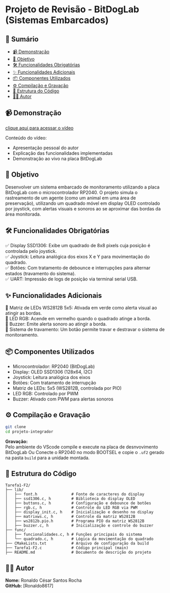 # Projeto de Revisão - BitDogLab (Sistemas Embarcados)

## 📌 Sumário  
- [📹 Demonstração](#-demonstração)  
- [🎯 Objetivo](#-objetivo)  
- [🛠️ Funcionalidades Obrigatórias](#️-funcionalidades-obrigatórias)  
- [✨ Funcionalidades Adicionais](#-funcionalidades-adicionais)  
- [📦 Componentes Utilizados](#-componentes-utilizados)  
- [⚙️ Compilação e Gravação](#️-compilação-e-gravação)  
- [📂 Estrutura do Código](#-estrutura-do-código)  
- [👨‍💻 Autor](#-autor)  

## 📹 Demonstração  
[clique aqui para acessar o vídeo](https://drive.google.com/file/d/1KGhIHI-ZHLxwJsvF2xodwm_9o59Hkp7k/view?usp=drive_link)

Conteúdo do vídeo:  
- Apresentação pessoal do autor  
- Explicação das funcionalidades implementadas  
- Demonstração ao vivo na placa BitDogLab  

## 🎯 Objetivo  
Desenvolver um sistema embarcado de monitoramento utilizando a placa BitDogLab com o microcontrolador RP2040. O projeto simula o rastreamento de um agente (como um animal em uma área de preservação), utilizando um quadrado móvel em display OLED controlado por joystick, com alertas visuais e sonoros ao se aproximar das bordas da área monitorada.  

## 🛠️ Funcionalidades Obrigatórias  
✅ Display SSD1306: Exibe um quadrado de 8x8 pixels cuja posição é controlada pelo joystick.  
✅ Joystick: Leitura analógica dos eixos X e Y para movimentação do quadrado.  
✅ Botões: Com tratamento de debounce e interrupções para alternar estados (travamento do sistema).  
✅ UART: Impressão de logs de posição via terminal serial USB.  

## ✨ Funcionalidades Adicionais  
🔹 Matriz de LEDs WS2812B 5x5: Ativada em verde como alerta visual ao atingir as bordas.  
🔹 LED RGB: Acende em vermelho quando o quadrado atinge a borda.  
🔹 Buzzer: Emite alerta sonoro ao atingir a borda.  
🔹 Sistema de travamento: Um botão permite travar e destravar o sistema de monitoramento.  

## 📦 Componentes Utilizados  
- Microcontrolador: RP2040 (BitDogLab)  
- Display: OLED SSD1306 (128x64, I2C)  
- Joystick: Leitura analógica dos eixos  
- Botões: Com tratamento de interrupção  
- Matriz de LEDs: 5x5 (WS2812B, controlada por PIO)  
- LED RGB: Controlado por PWM  
- Buzzer: Ativado com PWM para alertas sonoros  

## ⚙️ Compilação e Gravação  
```bash
git clone 
cd projeto-integrador
```

**Gravação:**  
Pelo ambiente do VScode compile e execute na placa de desnvovimento BitDogLab
Ou
Conecte o RP2040 no modo BOOTSEL e copie o `.uf2` gerado na pasta `build` para a unidade montada.

## 📂 Estrutura do Código  

```plaintext
Tarefa1-F2/  
├── lib/  
│   ├── font.h               # Fonte de caracteres do display  
│   ├── ssd1306.c, h         # Biblioteca do display OLED  
│   ├── buttons.c, h         # Configuração e debounce de botões  
│   ├── rgb.c, h             # Controle do LED RGB via PWM  
│   ├── display_init.c, h    # Inicialização e desenho no display  
│   ├── matrixws.c, h        # Controle da matriz WS2812B  
│   ├── ws2812b.pio.h        # Programa PIO da matriz WS2812B  
│   ├── buzzer.c, h          # Inicialização e controle do buzzer  
├── func/  
│   ├── funcionalidades.c, h # Funções principais do sistema  
│   └── quadrado.c, h        # Lógica da movimentação do quadrado  
├── CMakeLists.txt           # Arquivo de configuração da build  
├── Tarefa1-F2.c             # Código principal (main)  
├── README.md                # Documento de descrição do projeto  
```

## 👨‍💻 Autor  
**Nome:** Ronaldo César Santos Rocha  
**GitHub:** [Ronaldo8617]

